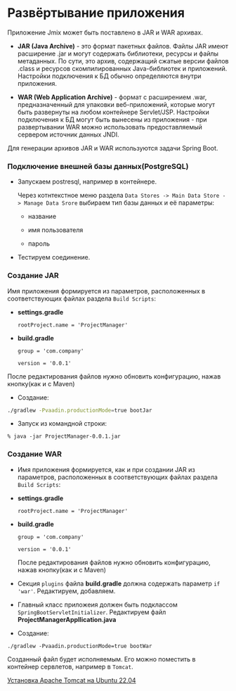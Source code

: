 # Развёртывание приложения

Приложение Jmix может быть поставлено в JAR и WAR архивах.

- **JAR (Java Archive)** - это формат пакетных файлов. Файлы JAR имеют расширение .jar и могут содержать библиотеки, ресурсы и файлы метаданных. По сути, это архив,  содержащий сжатые версии файлов .class и ресурсов скомпилированных Java-библиотек и приложений. Настройки подключения к БД обычно определяются внутри приложения.

- **WAR (Web Application Archive)** - формат с расширением .war, предназначенный для упаковки веб-приложений, которые могут быть развернуты на любом контейнере Servlet/JSP. Настройки подключения к БД могут быть вынесены из приложения - при развертывании WAR можно использовать предоставляемый сервером источник данных JNDI.

Для генерации архивов JAR и WAR используются задачи Spring Boot. 

### Подключение внешней базы данных(PostgreSQL)

- Запускаем postresql, например в контейнере.

    Через котнтекстное меню раздела `Data Stores -> Main Data Store -> Manage Data Srore` выбираем тип базы данных и её параметры:

    - название

    - имя пользователя

    - пароль

- Тестируем соединение.

### Создание JAR

Имя приложения формируется из параметров, расположенных в соответствующих файлах раздела `Build Scripts`:

- **settings.gradle**

    ```
    rootProject.name = 'ProjectManager'

    ```

- **build.gradle**

    ```
    group = 'com.company'

    version = '0.0.1'
    ```

После редактирования файлов нужно обновить конфигурацию, нажав кнопку(как и с Maven)

- Создание:

```bash
./gradlew -Pvaadin.productionMode=true bootJar
```

- Запуск из командной строки: 

```
% java -jar ProjectManager-0.0.1.jar
```

### Создание WAR

- Имя приложения формируется, как и при создании JAR из параметров, расположенных в соответствующих файлах раздела `Build Scripts`:

- **settings.gradle**

    ```
    rootProject.name = 'ProjectManager'

    ```

- **build.gradle**

    ```
    group = 'com.company'

    version = '0.0.1'
    ```
    После редактирования файлов нужно обновить конфигурацию, нажав кнопку(как и с Maven)

- Секция `plugins` файла **build.gradle** должна содержать параметр `if 'war'`. Редактируем, добавляем.

- Главный класс приложеия должен быть подклассом `SpringBootServletInitializer`. Редактируем файл **ProjectManagerAppllication.java**

- Создание:

```
./gradlew -Pvaadin.productionMode=true bootWar
```

Созданный файл будет исполняемым. Его можно поместить в контейнер сервлетов, например в `Tomcat`.

[Установка Apache Tomcat на Ubuntu 22.04](https://ruvds.com/ru/helpcenter/kak-ustanovit-apache-tomcat/)

